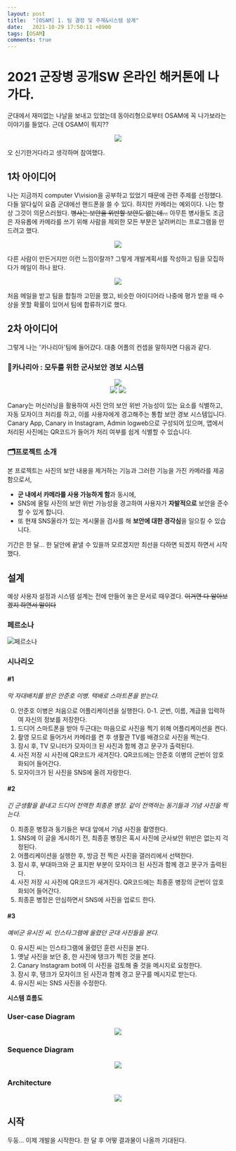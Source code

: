 ```yaml
---
layout: post
title:  "[OSAM] 1. 팀 결정 및 주제&시스템 설계"
date:   2021-10-29 17:50:11 +0900
tags: [OSAM]
comments: true
---
```


# 2021 군장병 공개SW 온라인 해커톤에 나가다.
군대에서 재미없는 나날을 보내고 있었는데 동아리형으로부터 OSAM에 꼭 나가보라는 이야기를 들었다.
근데 OSAM이 뭐지??

<p align='center'><img src='https://user-images.githubusercontent.com/40621030/139563256-61f7c62b-e4c9-4d0c-8cf6-7b1efa05699f.PNG'></p>

오 신기한거다라고 생각하며 참여했다.

## 1차 아이디어
나는 지금까지 computer V\vision을 공부하고 있었기 때문에 관련 주제를 선정했다.
다들 알다싶이 요즘 군대에선 핸드폰을 쓸 수 있다. 하지만 카메라는 예외이다. 나는 항상 그것이 의문스러웠다. ~~병사는 보안을 위반할 보안도 없는데...~~
아무튼 병사들도 조금은 자유롭에 카메라를 쓰기 위해 사람을 제외한 모든 부분은 날려버리는 프로그램을 만드려고 했다.

<p align='center'><img src='https://github.com/osamhack2021/APP_WEB_AI_AIMS_MOJIRI/blob/main/AI/images/image5_blurred.jpg?raw=true'></p>

다른 사람이 만든거지만 이런 느낌이랄까? 그렇게 개발계획서를 작성하고 팀을 모집하다가 메일이 하나 왔다.

<p align='center'><img src='https://user-images.githubusercontent.com/40621030/139563446-f7695d4c-a6e8-41d4-9824-abc5160b1821.PNG'></p>
처음 메일을 받고 팀을 합칠까 고민을 했고, 비슷한 아이디어라 나중에 평가 받을 때 수상을 못할 확률이 있어서 팀에 합류하기로 했다.

## 2차 아이디어
그렇게 나는 '카나리아'팀에 들어갔다. 대충 어플의 컨셉을 말하자면 다음과 같다.

### 🐤카나리아 : 모두를 위한 군사보안 경보 시스템

<p align='center'>
<img src="https://github.com/osamhack2021/AI_APP_WEB_Canary_Canary/blob/main/image/canary_2.0.png" alter="LOGO"/><br>
 <img src='https://img.shields.io/badge/Version-1.0.0-blue?style=for-the-badge&logo'>
 <a href='https://github.com/osamhack2021/AI_APP_WEB_Canary_Canary/blob/main/LICENSE'><img src='https://img.shields.io/badge/License-GNU GPL v3.0-blue?style=for-the-badge&logo'></a>
</p>

Canary는 머신러닝을 활용하여 사진 안의 보안 위반 가능성이 있는 요소를 식별하고, 자동 모자이크 처리를 하고, 이를 사용자에게 경고해주는 통합 보안 경보 시스템입니다. 
Canary App, Canary in Instagram, Admin logweb으로 구성되어 있으며, 앱에서 처리된 사진에는 QR코드가 들어가 처리 여부를 쉽게 식별할 수 있습니다.

### 🗂️프로젝트 소개
본 프로젝트는 사진의 보안 내용을 제거하는 기능과 그러한 기능을 가진 카메라를 제공함으로서,  
* **군 내에서 카메라를 사용 가능하게 함**과 동시에,
*  SNS에 올릴 사진의 보안 위반 가능성을 경고하여 사용자가 **자발적으로** 보안을 준수 할 수 있게 합니다.
*  또 현재 SNS올라가 있는 게시물을 검사를 해 **보안에 대한 경각심**을 일으킬 수 있습니다.

기간은 한 달... 한 달안에 끝낼 수 있을까 모르겠지만 최선을 다하면 되겠지 하면서 시작했다.

## 설계
예상 사용자 설정과 시스템 설계는 전에 만들어 놓은 문서로 때우겠다. ~~이거면 다 알아보겠지 하면서 말이다~~

### 페르소나
 ![페르소나](https://user-images.githubusercontent.com/40621030/134792500-00226c5c-592b-4298-aeb8-fb155704278f.png)
 
 ### 시나리오
 
 #### #1
 *막 자대배치를 받은 안준호 이병. 택배로 스마트폰을 받는다.*

 0. 안준호 이병은 처음으로 어플리케이션을 실행한다. 
  0-1. 군번, 이름, 계급을 입력하여 자신의 정보를 저장한다.
 1. 드디어 스마트폰을 받아 두근대는 마음으로 사진을 찍기 위해 어플리케이션을 켠다.
 2. 촬영 모드로 들어가서 카메라를 켠 후 생활관 TV를 배경으로 사진을 찍는다.
 3. 잠시 후, TV 모니터가 모자이크 된 사진과 함께 경고 문구가 출력된다.
 4. 사진 저장 시 사진에 QR코드가 새겨진다. QR코드에는 안준호 이병의 군번이 암호화되어 들어간다.
 5. 모자이크가 된 사진을 SNS에 올려 자랑한다.
 
 #### #2
 *긴 군생활을 끝내고 드디어 전역한 최종훈 병장. 같이 전역하는 동기들과 기념 사진을 찍는다.*
 
 0. 최종훈 병장과 동기들은 부대 앞에서 기념 사진을 촬영한다.
 1. SNS에 이 글을 게시하기 전, 최종훈 병장은 혹시 사진에 군사보안 위반은 없는지 걱정된다.
 2. 어플리케이션을 실행한 후, 방금 전 찍은 사진을 갤러리에서 선택한다.
 3. 잠시 후, 부대마크와 군 표지판 부분이 모자이크 된 사진과 함께 경고 문구가 출력된다.
 4. 사진 저장 시 사진에 QR코드가 새겨진다. QR코드에는 최종훈 병장의 군번이 암호화되어 들어간다.
 5. 최종훈 병장은 안심하면서 SNS에 사진을 업로드 한다.
 
 #### #3
 *예비군 유시진 씨. 인스타그램에 올렸던 군대 사진들을 본다.*
 
 0. 유시진 씨는 인스타그램에 올렸던 훈련 사진을 본다.
 1. 옛날 사진을 보던 중, 한 사진에 탱크가 찍힌 것을 본다.
 2. Canary Instagram bot에 이 사진을 검토해 줄 것을 메시지로 요청한다.
 3. 잠시 후, 탱크가 모자이크 된 사진과 함께 경고 문구를 메시지로 받는다.
 4. 유시진 씨는 SNS 사진을 수정한다.

 **시스템 흐름도**
 
 ### User-case Diagram
 <p align='center'><img src="https://user-images.githubusercontent.com/40621030/134690667-abe8f797-01a8-44db-ae89-ef7809c22d64.png"/></p>
 
 ### Sequence Diagram
  <p align='center'><img src="https://user-images.githubusercontent.com/40621030/136720501-bbe98072-abbc-4797-a0c2-c66771f7e04a.png"/></p>
 
 ### Architecture
  <p align='center'><img src="https://user-images.githubusercontent.com/40621030/136720255-0456ffd4-4d7d-4d2e-b5c5-09387c5861fa.png"/></p>
</details>

## 시작
두둥... 이제 개발을 시작한다. 한 달 후 어떻 결과물이 나올까 기대된다.

